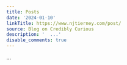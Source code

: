 ```yaml
---
title: Posts
date: '2024-01-10'
linkTitle: https://www.njtierney.com/post/
source: Blog on Credibly Curious
description: '  ...'
disable_comments: true
---
```

  ...